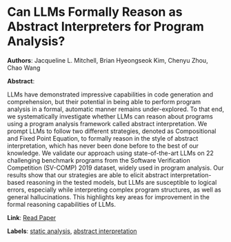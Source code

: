 # Can LLMs Formally Reason as Abstract Interpreters for Program Analysis?

**Authors**: Jacqueline L. Mitchell, Brian Hyeongseok Kim, Chenyu Zhou, Chao Wang

**Abstract**:

LLMs have demonstrated impressive capabilities in code generation and comprehension, but their potential in being able to perform program analysis in a formal, automatic manner remains under-explored. To that end, we systematically investigate whether LLMs can reason about programs using a program analysis framework called abstract interpretation. We prompt LLMs to follow two different strategies, denoted as Compositional and Fixed Point Equation, to formally reason in the style of abstract interpretation, which has never been done before to the best of our knowledge. We validate our approach using state-of-the-art LLMs on 22 challenging benchmark programs from the Software Verification Competition (SV-COMP) 2019 dataset, widely used in program analysis. Our results show that our strategies are able to elicit abstract interpretation-based reasoning in the tested models, but LLMs are susceptible to logical errors, especially while interpreting complex program structures, as well as general hallucinations. This highlights key areas for improvement in the formal reasoning capabilities of LLMs.

**Link**: [Read Paper](https://arxiv.org/abs/2503.12686)

**Labels**: [static analysis](../../labels/static_analysis.md), [abstract interpretation](../../labels/abstract_interpretation.md)
